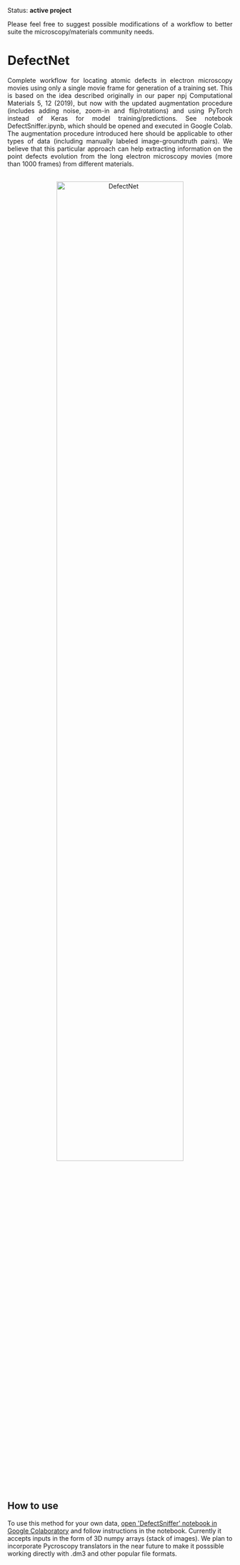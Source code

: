 Status: <b>active project</b><br>
<p align="justify">
Please feel free to suggest possible modifications of a workflow to better suite the microscopy/materials community needs.</p>

# DefectNet
<p align="justify">
Complete workflow for locating atomic defects in electron microscopy movies using only a single movie frame for generation of a training set. This is based on the idea described originally in our paper npj Computational Materials 5, 12 (2019), but now with the updated augmentation procedure (includes adding noise, zoom-in and flip/rotations) and using PyTorch instead of Keras for model training/predictions. See notebook DefectSniffer.ipynb, which should be opened and executed in Google Colab. The augmentation procedure introduced here should be applicable to other types of data (including manually labeled image-groundtruth pairs). We believe that this particular approach can help extracting information on the point defects evolution from the long electron microscopy movies (more than 1000 frames) from different materials. <br><br>
<p align="center">
  <img src="https://github.com/pycroscopy/AICrystallographer/blob/master/DefectNet/DefectNet.jpg" width="75%" title="DefectNet">
<p align="justify">

## How to use

To use this method for your own data, [open 'DefectSniffer' notebook in Google Colaboratory](https://colab.research.google.com/github/pycroscopy/AICrystallographer/blob/master/DefectNet/DefectSniffer.ipynb) and follow instructions in the notebook. Currently it accepts inputs in the form of 3D numpy arrays (stack of images). We plan to incorporate Pycroscopy translators in the near future to make it posssible working directly with .dm3 and other popular file formats.
